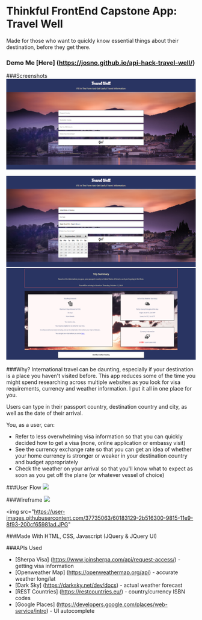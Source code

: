 # Thinkful FrontEnd Capstone App: Travel Well
Made for those who want to quickly know essential things about their destination, before they get there.

### Demo Me [Here] (https://josno.github.io/api-hack-travel-well/)

###Screenshots
<img src="https://github.com/josno/api-hack-travel-well/blob/master/Screenshots/TravelWell_home.PNG">

<img src="https://raw.githubusercontent.com/josno/api-hack-travel-well/master/Screenshots/TravelWell_interaction.PNG">

<img src="https://raw.githubusercontent.com/josno/api-hack-travel-well/master/Screenshots/TravelWell_results.PNG">

###Why?
International travel can be daunting, especially if your destination is a place you haven't visited before. This app reduces some of the time you might spend researching across multiple websites as you look for visa requirements, currency and weather information. I put it all in one place for you.

Users can type in their passport country, destination country and city, as well as the date of their arrival. 

You, as a user, can:
* Refer to less overwhelming visa information so that you can quickly decided how to get a visa (none, online application or embassy visit)
* See the currency exchange rate so that you can get an idea of whether your home currency is stronger or weaker in your destination country and budget appropriately
* Check the weather on your arrival so that you'll know what to expect as soon as you get off the plane (or whatever vessel of choice)

###User Flow
<img src="https://user-images.githubusercontent.com/37735063/60183056-0b21a400-9815-11e9-8313-b8d919a61ba0.JPG">

###Wireframe
<img src="https://user-images.githubusercontent.com/37735063/60183113-24c2eb80-9815-11e9-9611-9278b0778d50.JPG">

<img src="https://user-images.githubusercontent.com/37735063/60183129-2b516300-9815-11e9-8f93-200cf65981ad.JPG"

###Made With
HTML, CSS, Javascript (JQuery & JQuery UI)

###APIs Used

* [Sherpa Visa] (https://www.joinsherpa.com/api/request-access/) - getting visa information
* [Openweather Map] (https://openweathermap.org/api) - accurate weather long/lat
* [Dark Sky] (https://darksky.net/dev/docs) - actual weather forecast
* [REST Countries] (https://restcountries.eu/) - country/currency ISBN codes 
* [Google Places] (https://developers.google.com/places/web-service/intro) - UI autocomplete
